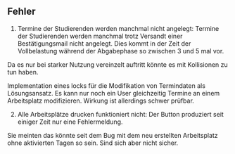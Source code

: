 ## Fehler
1. Termine der Studierenden werden manchmal nicht angelegt:
Termine der Studierenden werden manchmal trotz Versandt einer Bestätigungsmail nicht angelegt. Dies kommt in der Zeit der Vollbelastung während der Abgabephase so zwischen 3 und 5 mal vor. 

Da es nur bei starker Nutzung vereinzelt auftritt könnte es mit Kollisionen zu tun haben.

Implementation eines locks für die Modifikation von Termindaten als Lösungsansatz. Es kann nur noch ein User gleichzeitig Termine an einem Arbeitsplatz modifizieren. Wirkung ist allerdings schwer prüfbar.

2. Alle Arbeitsplätze drucken funktioniert nicht:
Der Button produziert seit einiger Zeit nur eine Fehlermeldung.

Sie meinten das könnte seit dem Bug mit dem neu erstellten Arbeitsplatz ohne aktivierten Tagen so sein. Sind sich aber nicht sicher.